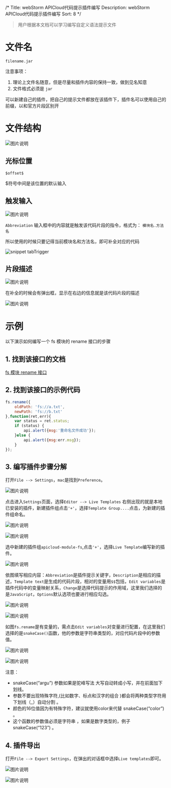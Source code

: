 /*
Title: webStorm APICloud代码提示插件编写
Description: webStorm APICloud代码提示插件编写
Sort: 8
*/

> 用户根据本文档可以学习编写自定义语法提示文件

# 文件名
```
filename.jar
```

注意事项：
1. 理论上文件名随意，但是尽量和插件内容的保持一致，做到见名知意
2. 文件格式必须是 `jar`

可以新建自己的插件，把自己的提示文件都放在该插件下，插件名可以使用自己的前缀，以和官方片段区别开

# 文件结构

![图片说明](/img/docImage/webstorm_l5.png)

## 光标位置
```
$offset$
```
$符号中间是该位置的默认输入

## 触发输入

![图片说明](/img/docImage/webstorm_l1.png)

`Abbreviation` 输入框中的内容就是触发该代码片段的指令，格式为： `模块名.方法名`

所以使用的时候只要记得当前模块名和方法名，即可补全对应的代码

![snippet tabTrigger](/img/docImage/webstorm_l3.png)

## 片段描述

![图片说明](/img/docImage/webstorm_l2.png)

在补全的时候会有弹出框，显示在右边的信息就是该代码片段的描述

![图片说明](/img/docImage/webstorm_l4.png)


# 示例
以下演示如何编写一个 fs 模块的 rename 接口的步骤
## 1. 找到该接口的文档
[fs 模块 rename 接口](http://docs.apicloud.com/%E7%AB%AFAPI/%E5%8A%9F%E8%83%BD%E6%89%A9%E5%B1%95/fs#6)

## 2. 找到该接口的示例代码
```js
fs.rename({
    oldPath: 'fs://a.txt',
    newPath: 'fs://b.txt'
},function(ret,err){
    var status = ret.status;
    if (status) {
        api.alert({msg:'重命名文件成功'});
    }else {
        api.alert({msg:err.msg});
    }
});
```

## 3. 编写插件步骤分解

打开`File --> Settings`，`mac`是找到`Preference`。

![图片说明](/img/docImage/webstorm_l6.png)

点击进入`Settings`页面，选择`Editor --> Live Templates` 右侧出现的就是本地已安装的插件，新建插件组点击`'+'`，选择`Template Group....`点击，为新建的插件组命名。

![图片说明](/img/docImage/webstorm_l7.png)

![图片说明](/img/docImage/webstorm_l8.png)

选中新建的插件组`apicloud-module-fs`,点击`'+'`，选择`Live Template`编写新的插件。

![图片说明](/img/docImage/webstorm_l9.png)

依图填写相应内容：`Abbreviation`是插件提示关键字，`Description`是相应的描述，`Template text`是生成的代码片段，相对的变量用`$$`包括，`Edit variables`是插件代码中的变量映射关系，`Change`是选择代码提示的作用域，这里我们选择的是`JavaScript`，`Options`默认选项也要进行相应勾选。

![图片说明](/img/docImage/webstorm_l10.jpg)

![图片说明](/img/docImage/webstorm_l11.png)

如图`fs.rename`是有变量的，需点击`Edit variables`对变量进行配置，在这里我们选择的是`snakeCase()`函数，他的参数是字符串类型的，对应代码片段中的参数值。

![图片说明](/img/docImage/webstorm_l12.png)

![图片说明](/img/docImage/webstorm_l13.png)

注意：
* snakeCase(“argu”) 参数如果是驼峰写法 大写自动转成小写，并在前面加下划线。
* 参数不要出现特殊字符,(比如数字、标点和汉字的组合 )都会将两种类型字符用下划线（_）自动分割 。
* 颜色的16位值因为有特殊字符，建议就使用color来代替 snakeCase(“color”) 。
* 这个函数的参数值必须是字符串 ，如果是数字类型的，例子snakeCase(“123”) 。

## 4. 插件导出

打开`File --> Export Settings`，在弹出的对话框中选择`Live templates`即可。

![图片说明](/img/docImage/webstorm_l14.png)

![图片说明](/img/docImage/webstorm_l15.png)